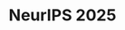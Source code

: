 ---
title: "NeurIPS 2025"
startDate: 2025-12-02
location:
  city: "San Diego"
  country: "USA"
url: "https://neurips.cc/"
image: "/images/21.png"
featured: true
eventType: ["AI"]
region: "Americas"
---